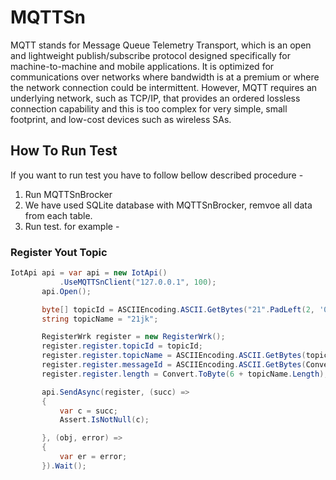 ﻿# MQTTSn
MQTT stands for Message Queue Telemetry Transport, which is an open and lightweight publish/subscribe protocol designed specifically for 
machine-to-machine and mobile applications. It is optimized for communications over networks where bandwidth is at a premium or where the 
network connection could be intermittent. However, MQTT requires an underlying network, such as TCP/IP, that provides an ordered lossless 
connection capability and this is too complex for very simple, small footprint, and low-cost devices such as wireless SAs.
## How To Run Test
If you want to run test you have to follow bellow described procedure -
1. Run MQTTSnBrocker 
2. We have used SQLite database with MQTTSnBrocker, remvoe all data from each table.
3. Run test. for example -

### Register Yout Topic
```C#
IotApi api = var api = new IotApi()
           .UseMQTTSnClient("127.0.0.1", 100);
       api.Open();

       byte[] topicId = ASCIIEncoding.ASCII.GetBytes("21".PadLeft(2, '0'));
       string topicName = "21jk";

       RegisterWrk register = new RegisterWrk();
       register.register.topicId = topicId;
       register.register.topicName = ASCIIEncoding.ASCII.GetBytes(topicName);
       register.register.messageId = ASCIIEncoding.ASCII.GetBytes(Convert.ToString(regId).PadLeft(2, '0'));
       register.register.length = Convert.ToByte(6 + topicName.Length);

       api.SendAsync(register, (succ) =>
       {
           var c = succ;
           Assert.IsNotNull(c);

       }, (obj, error) =>
       {
           var er = error;
       }).Wait();
```

### 

